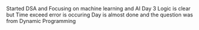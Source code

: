 Started DSA and Focusing on machine learning and AI
Day 3 Logic is clear but Time exceed error is occuring 
Day is almost done and the question was from Dynamic Programming 
